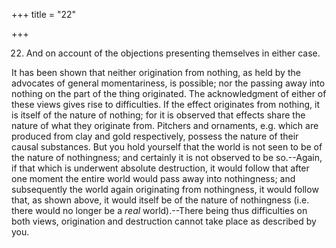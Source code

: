+++
title = "22"

+++


22. And on account of the objections presenting themselves in either case.

It has been shown that neither origination from nothing, as held by the advocates of general momentariness, is possible; nor the passing away into nothing on the part of the thing originated. The acknowledgment of either of these views gives rise to difficulties. If the effect originates from nothing, it is itself of the nature of nothing; for it is observed that effects share the nature of what they originate from. Pitchers and ornaments, e.g. which are produced from clay and gold respectively, possess the nature of their causal substances. But you hold yourself that the world is not seen to be of the nature of nothingness; and certainly it is not observed to be so.--Again, if that which is underwent absolute destruction, it would follow that after one moment the entire world would pass away into nothingness; and subsequently the world again originating from nothingness, it would follow that, as shown above, it would itself be of the nature of nothingness (i.e. there would no longer be a _real_ world).--There being thus difficulties on both views, origination and destruction cannot take place as described by you.


